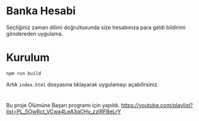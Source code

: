 # Banka Hesabi
Seçtiğiniz zaman dilimi doğrultusunda size hesabınıza para geldi bildirimi göndereden uygulama.

# Kurulum
```npm run build``` 

Artık ```index.html``` dosyasına tıklayarak uygulamayı açabilirsiniz.





#
Bu proje Ölümüne Başarı programı için yapıldı.
https://youtube.com/playlist?list=PL_5OwRct_VCwa4LeA3qCHy_zzlRFBeLrY